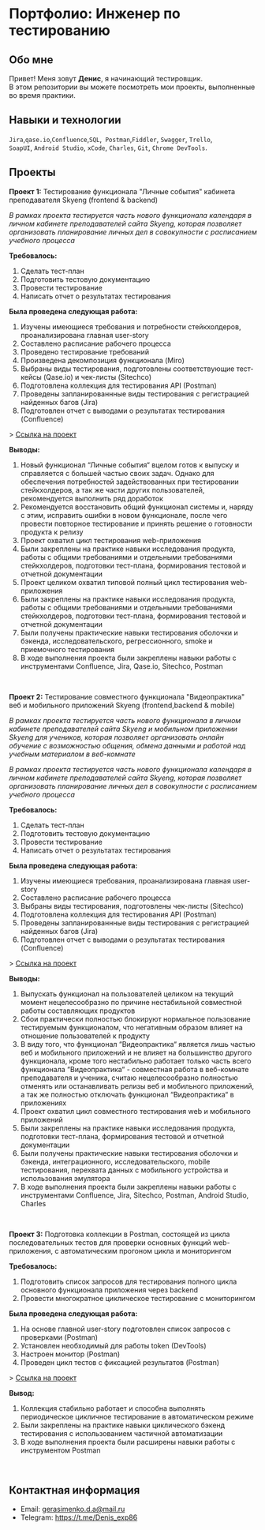 # Портфолио: Инженер по тестированию

## Обо мне 

Привет! Меня зовут <strong>Денис</strong>, я начинающий тестировщик. <br>
В этом репозитории вы можете посмотреть мои проекты, выполненные во время практики.
<br>

## Навыки и технологии
``Jira``,``qase.io``,``Confluence``,``SQL``,`` Postman``,``Fiddler``, ``Swagger``, ``Trello``, <br>
``SoapUI``, ``Android Studio``, ``xCode``, ``Charles``, ``Git``, ``Chrome DevTools``.

## Проекты

<p><strong>Проект 1:</strong> Тестирование функционала "Личные события" кабинета преподавателя Skyeng (frontend & backend)</p>
<p><i>В рамках проекта тестируется часть нового функционала календаря в личном кабинете преподавателей сайта Skyeng, которая позволяет организовать планирование личных дел в совокупности с расписанием учебного процесса</i></p>
<p><strong>Требовалось:</strong></p>
<ol>
  <li>Сделать тест-план</li>
  <li>Подготовить тестовую документацию</li>
  <li>Провести тестирование</li>
  <li>Написать отчет о результатах тестирования</li>
</ol>
<p><strong>Была проведена следующая работа:</strong></p>
<ol>
  <li>Изучены имеющиеся требования и потребности стейкхолдеров, проанализирована главная user-story</li>
  <li>Составлено расписание рабочего процесса</li>
  <li>Проведено тестирование требований</li>
  <li>Произведена декомпозиция функционала (Miro)</li>
  <li>Выбраны виды тестирования, подготовлены соответствующие тест-кейсы (Qase.io) и чек-листы (Sitechco)</li>
  <li>Подготовлена коллекция для тестирования API (Postman)</li>
  <li>Проведены запланированнные виды тестирования с регистрацией найденных багов (Jira)</li>
  <li>Подготовлен отчет с выводами о результатах тестирования (Confluence)</li>
</ol>
> <a href="https://drive.google.com/drive/folders/1fpqivg30bXk89OQELZpMyRBxbdfDS50Z?usp=drive_link">Ссылка на проект</a>
<p></p>
<p><strong>Выводы:</strong></p>
<ol>
  <li>Новый функционал “Личные события“ вцелом готов к выпуску и справляется с большей частью своих задач. Однако для обеспечения потребностей задействованных при тестировании стейкхолдеров, а так же части других пользователей, рекомендуется выполнить ряд доработок</li>
  <li>Рекомендуется восстановить общий функционал системы и, наряду с этим, исправить ошибки в новом функционале, после чего провести повторное тестирование и принять решение о готовности продукта к релизу</li>
  <li>Проект охватил цикл тестирования web-приложения</li>
  <li>Были закреплены на практике навыки исследования продукта, работы с общими требованиями и отдельными требованиями стейкхолдеров, подготовки тест-плана, формирования тестовой и отчетной документации</li>
  <li>Проект целиком охватил типовой полный цикл тестирования web-приложения</li>
  <li>Были закреплены на практике навыки исследования продукта, работы с общими требованиями и отдельными требованиями стейкхолдеров, подготовки тест-плана, формирования тестовой и отчетной документации</li>
  <li>Были получены практические навыки тестирования оболочки и бэкенда, исследовательского, регрессионного, smoke и приемочного тестирования</li>
  <li>В ходе выполнения проекта были закреплены навыки работы с инструментами Confluence, Jira, Qase.io, Sitechco, Postman</li>
</ol>
<br> 

<p><strong>Проект 2:</strong> Тестирование совместного функционала "Видеопрактика" веб и мобильного приложений Skyeng (frontend,backend & mobile)</p>
<p><i>В рамках проекта тестируется часть нового функционала в личном кабинете преподавателей сайта Skyeng и мобильном приложении Skyeng для учеников, которая позволяет организовать онлайн обучение с возможностью общения, обмена данными и работой над учебным материалом в веб-комнате</i></p>
<p><i>В рамках проекта тестируется часть нового функционала календаря в личном кабинете преподавателей сайта Skyeng, которая позволяет организовать планирование личных дел в совокупности с расписанием учебного процесса</i></p>
<p><strong>Требовалось:</strong></p>
<ol>
  <li>Сделать тест-план</li>
  <li>Подготовить тестовую документацию</li>
  <li>Провести тестирование</li>
  <li>Написать отчет о результатах тестирования</li>
</ol>
<p><strong>Была проведена следующая работа:</strong></p>
<ol>
  <li>Изучены имеющиеся требования, проанализирована главная user-story</li>
  <li>Составлено расписание рабочего процесса</li>
  <li>Выбраны виды тестирования, подготовлены чек-листы (Sitechco)</li>
  <li>Подготовлена коллекция для тестирования API (Postman)</li>
  <li>Проведены запланированнные виды тестирования с регистрацией найденных багов (Jira)</li>
  <li>Подготовлен отчет с выводами о результатах тестирования (Confluence)</li>
</ol>
> <a href="https://drive.google.com/drive/folders/1hngIT2GSbSdWl2pzCPNwfJtWFEZMRO9f?usp=drive_link">Ссылка на проект</a>
<p></p>
<p><strong>Выводы:</strong></p>
<ol>
  <li>Выпускать функционал на пользователей целиком на текущий момент нецелесообразно по причине нестабильной совместной работы составляющих продуктов</li>
  <li>Сбои практически полностью блокируют нормальное пользование тестируемым функционалом, что негативным образом влияет на отношение пользователей к продукту</li>
  <li>В виду того, что функционал “Видеопрактика“ является лишь частью веб и мобильного приложений и не влияет на большинство другого функционала, кроме того нестабильно работает только часть всего функционала “Видеопрактика“ - совместная работа в веб-комнате преподавателя и ученика, считаю нецелесообразно полностью отменять или останавливать релизы веб и мобильного приложений, а так же полностью отключать функционал “Видеопрактика“ в приложениях</li>
  <li>Проект охватил цикл совместного тестирования web и мобильного приложений</li>
  <li>Были закреплены на практике навыки исследования продукта, подготовки тест-плана, формирования тестовой и отчетной документации</li>
  <li>Были получены практические навыки тестирования оболочки и бэкенда, интеграционного, исследовательского, mobile тестирования, перехвата данных с мобильного устройства и использования эмулятора</li>
  <li>В ходе выполнения проекта были закреплены навыки работы с инструментами Confluence, Jira, Sitechco, Postman, Android Studio, Charles</li>
</ol>
<br> 

<p><strong>Проект 3:</strong> Подготовка коллекции в Postman, состоящей из цикла последовательных тестов для проверки основных функций web-приложения, с автоматическим прогоном цикла и мониторингом</p>
<p><strong>Требовалось:</strong></p>
<ol>
  <li>Подготовить список запросов для тестирования полного цикла основного функционала приложения через backend</li>
  <li>Провести многократное циклическое тестирование с мониторингом</li>
</ol>
<p><strong>Была проведена следующая работа:</strong></p>
<ol>
  <li>На основе главной user-story подготовлен список запросов с проверками (Postman)</li>
  <li>Установлен необходимый для работы token (DevTools)</li>
  <li>Настроен монитор (Postman)</li>
  <li>Проведен цикл тестов с фиксацией результатов (Postman)</li>
</ol>
> <a href="https://drive.google.com/drive/folders/1AiSSxljAUCAaLTJmh8hb1I6zUSt-3uj1?usp=drive_link">Ссылка на проект</a>
<p></p>
<p><strong>Вывод:</strong></p>
<ol>
  <li>Коллекция стабильно работает и способна выполнять периодическое цикличное тестирование в автоматическом режиме</li>
  <li>Были закреплены на практике навыки циклического бэкенд тестирования с использованием частичной автоматизации</li>
  <li>В ходе выполнения проекта были расширены навыки работы с инструментом Postman</li>
</ol>
<br>

## Контактная информация
- Email: gerasimenko.d.a@mail.ru
- Telegram: https://t.me/Denis_exp86
